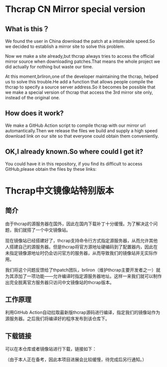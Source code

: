 # Thcrap CN Mirror special version
## What is this？

We found the user in China download the patch at a intolerable speed.So we decided to establish a mirror site to solve this problem.

Now we make a site already,but thcrap always tries to access the official mirror source when downloading patches.That means the whole project we did actually for nothing but waste our time.

At this moment,brliron,one of the developer maintaining the thcrap, helped us to solve this trouble.He add a function that allows people compile the thcrap to specify a source server address.So it becomes be possible that we make a special version of thcrap that access the 3rd mirror site only, instead of the original one.

## How does it work?

We make a GitHub Action script to compile thcrap with our mirror url automantically.Then we release the files we build and supply a high speed download link on our site so that everyone could obtain them conveniently.

## OK,I already known.So where could I get it?

You could have it in this repository, if you find its difficult to access GitHub,please obtain the files by these links:

# Thcrap中文镜像站特别版本

## 简介

由于thcrap的源服务器在国外，因此在国内下载补丁十分缓慢。为了解决这个问题，我们就搭了一个中文镜像站。

现在镜像站已经搭建好了，thcrap支持命令行方式指定源服务器，从而允许其他人搭建自己的源服务器。但是thcrap将官方源地址硬编码到了配置器内，因此在未指定镜像源地址时仍会访问官方的服务器，从而导致我们的镜像站并无实际作用。

我们将这个问题反馈给了thpatch团队，brliron（维护thcrap主要开发者之一）就为其添加了一项功能——允许编译时指定源服务器地址。这样一来我们就可以制作出完全脱离官方服务器只访问中文镜像站的thcrap版本。

## 工作原理

利用GitHub Action自动拉取最新版thcrap源码进行编译，指定我们的镜像站作为源服务器。之后我们将编译好的程序发布到该仓库下。

## 下载链接

可以在本仓库或者镜像站进行下载，链接如下：


（由于本人正在备考，因此本项目进展会比较缓慢，待完成后另行通知。）